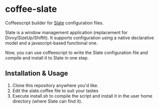 coffee-slate
============

Coffeescript builder for [Slate](https://github.com/jigish/slate) configuration files.

Slate is a window management application (replacement for Divvy/SizeUp/ShiftIt). It supports configuration using a native declarative model and a javascript-based functional one.

Now, you can use coffeescript to write the Slate configuration file and compile and install it to Slate in one step.

## Installation & Usage

1. Clone this repository anywhere you'd like. 
2. Edit the slate.coffee file to suit your tastes
3. Execute install.sh to compile the script and install it in the user home directory (where Slate can find it).
